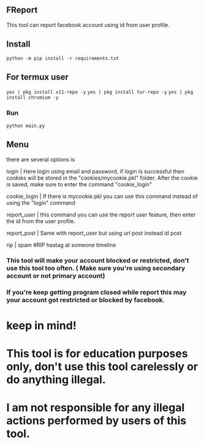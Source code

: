 ## FReport

This tool can report facebook account using id from user profile.


## Install

```python -m pip install -r requirements.txt```

## For termux user
```yes | pkg install x11-repo -y```
```yes | pkg install tur-repo -y```
```yes | pkg install chromium -y```

### Run

```python main.py```

## Menu

there are several options is

login | Here login using email and password, if login is successful then cookies will be stored in the "cookies/mycookie.pkl" folder. After the cookie is saved, make sure to enter the command "cookie_login"

cookie_login | If there is mycookie.pkl you can use this command instead of using the "login" command

report_user | this command you can use the report user feature, then enter the id from the user profile.

report_post | Same with report_user but using url post instead id post

rip         | spam #RIP hastag at someone timeline

### This tool will make your account blocked or restricted, don't use this tool too often. ( Make sure you're using secondary account or not primary account)

### If you're keep getting program closed while report this may your account got restricted or blocked by facebook.

# keep in mind!
# This tool is for education purposes only, don't use this tool carelessly or do anything illegal.
# I am not responsible for any illegal actions performed by users of this tool.